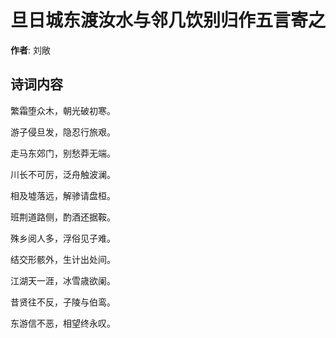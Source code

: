 # 旦日城东渡汝水与邻几饮别归作五言寄之

**作者**: 刘敞

## 诗词内容

繁霜堕众木，朝光破初寒。

游子侵旦发，隐忍行旅艰。

走马东郊门，别愁莽无端。

川长不可厉，泛舟触波澜。

相及墟落远，解骖请盘桓。

班荆道路侧，酌酒还据鞍。

殊乡阅人多，浮俗见子难。

结交形骸外，生计出处间。

江湖天一涯，冰雪歳欲阑。

昔贤往不反，子陵与伯鸾。

东游信不恶，相望终永叹。

